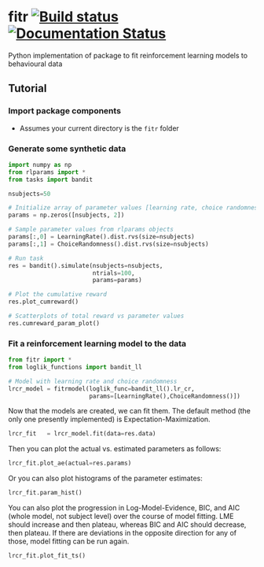 #  fitr [![Build status](https://ci.appveyor.com/api/projects/status/2cbutmj6i890uujj?svg=true)](https://ci.appveyor.com/project/abrahamnunes/fitr)  [![Documentation Status](https://readthedocs.com/projects/computationalpsychiatry-fitr/badge/?version=latest)](https://computationalpsychiatry-fitr.readthedocs-hosted.com/en/latest/?badge=latest)

Python implementation of package to fit reinforcement learning models to behavioural data


## Tutorial

### Import package components

* Assumes your current directory is the `fitr` folder

### Generate some synthetic data

``` python
import numpy as np
from rlparams import *
from tasks import bandit

nsubjects=50

# Initialize array of parameter values [learning rate, choice randomness]
params = np.zeros([nsubjects, 2])

# Sample parameter values from rlparams objects
params[:,0] = LearningRate().dist.rvs(size=nsubjects)
params[:,1] = ChoiceRandomness().dist.rvs(size=nsubjects)

# Run task
res = bandit().simulate(nsubjects=nsubjects,
                        ntrials=100,
                        params=params)

# Plot the cumulative reward
res.plot_cumreward()

# Scatterplots of total reward vs parameter values
res.cumreward_param_plot()

```

### Fit a reinforcement learning model to the data

``` python
from fitr import *
from loglik_functions import bandit_ll

# Model with learning rate and choice randomness
lrcr_model = fitrmodel(loglik_func=bandit_ll().lr_cr,
                       params=[LearningRate(),ChoiceRandomness()])
```

Now that the models are created, we can fit them. The default method (the only one presently implemented) is Expectation-Maximization.

``` python
lrcr_fit   = lrcr_model.fit(data=res.data)
```

Then you can plot the actual vs. estimated parameters as follows:

``` python
lrcr_fit.plot_ae(actual=res.params)
```

Or you can also plot histograms of the parameter estimates:

``` python
lrcr_fit.param_hist()
```

You can also plot the progression in Log-Model-Evidence, BIC, and AIC (whole model, not subject level) over the course of model fitting. LME should increase and then plateau, whereas BIC and AIC should decrease, then plateau. If there are deviations in the opposite direction for any of those, model fitting can be run again.

``` python
lrcr_fit.plot_fit_ts()
```
